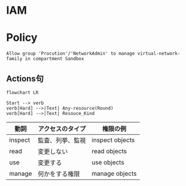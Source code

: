 # IAM
# Policy
```
Allow group 'Procution'/'NetworkAdmin' to manage virtual-network-family in compartment Sandbox
```
## Actions句
```mermaid
flowchart LR

Start --> verb
verb[Hard] -->|Text| Any-resource(Round)
verb[Hard] -->|Text| Resouce_Kind
```

動詞|アクセスのタイプ|権限の例
--|--|--
inspect|監査、列挙、監視|inspect objects
read|変更しない|read objects
use|変更する|use objects
manage|何かをする権限|manage objects
